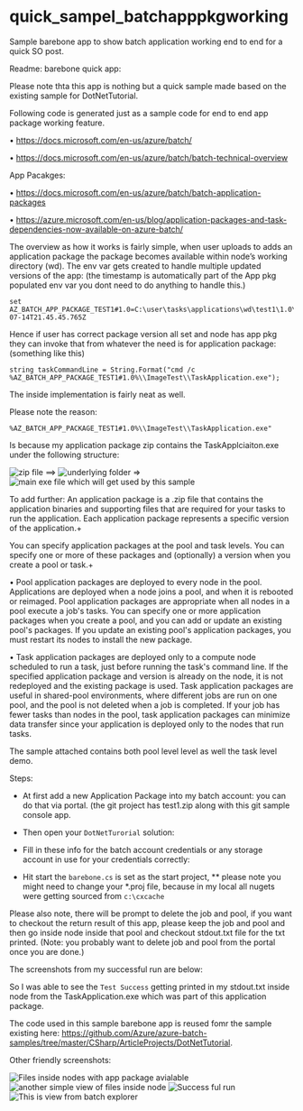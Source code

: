 # quick_sampel_batchapppkgworking
Sample barebone app to show batch application working end to end for a quick SO post.

Readme: barebone quick app:

Please note thta this app is nothing but a quick sample made based on the existing sample for DotNetTutorial.

Following code is generated just as a sample code for end to end app package working feature.

•	https://docs.microsoft.com/en-us/azure/batch/

•	https://docs.microsoft.com/en-us/azure/batch/batch-technical-overview

App Pacakges:

•	https://docs.microsoft.com/en-us/azure/batch/batch-application-packages

•	https://azure.microsoft.com/en-us/blog/application-packages-and-task-dependencies-now-available-on-azure-batch/

The overview as how it works is fairly simple, when user uploads to adds an application package the package becomes available within node’s working directory (wd). The env var gets created to handle multiple updated versions of the app: (the timestamp is automatically part of the App pkg populated env var you dont need to do anything to handle this.)

```
set AZ_BATCH_APP_PACKAGE_TEST1#1.0=C:\user\tasks\applications\wd\test1\1.0\2017-07-14T21.45.45.765Z
```

Hence if user has correct package version all set and node has app pkg they can invoke that from whatever the need is for application package: (something like this)

```
string taskCommandLine = String.Format("cmd /c %AZ_BATCH_APP_PACKAGE_TEST1#1.0%\\ImageTest\\TaskApplication.exe");
```

The inside implementation is fairly neat as well.

Please note the reason: 

```
%AZ_BATCH_APP_PACKAGE_TEST1#1.0%\\ImageTest\\TaskApplication.exe"
```

Is because my application package zip contains the TaskApplciaiton.exe under the following structure:

![zip file](https://github.com/Tatsinnit/quick_sample_batchapppkgworking/blob/master/images/test.PNG) ==> ![underlying folder](https://github.com/Tatsinnit/quick_sample_batchapppkgworking/blob/master/images/test1.PNG) => ![main exe file which will get used by this sample](https://github.com/Tatsinnit/quick_sample_batchapppkgworking/blob/master/images/test2.PNG)

To add further: An application package is a .zip file that contains the application binaries and supporting files that are required for your tasks to run the application. Each application package represents a specific version of the application.+ 

You can specify application packages at the pool and task levels. You can specify one or more of these packages and (optionally) a version when you create a pool or task.+ 

•	Pool application packages are deployed to every node in the pool. Applications are deployed when a node joins a pool, and when it is rebooted or reimaged.
Pool application packages are appropriate when all nodes in a pool execute a job's tasks. You can specify one or more application packages when you create a pool, and you can add or update an existing pool's packages. If you update an existing pool's application packages, you must restart its nodes to install the new package.

•	Task application packages are deployed only to a compute node scheduled to run a task, just before running the task's command line. If the specified application package and version is already on the node, it is not redeployed and the existing package is used.
Task application packages are useful in shared-pool environments, where different jobs are run on one pool, and the pool is not deleted when a job is completed. If your job has fewer tasks than nodes in the pool, task application packages can minimize data transfer since your application is deployed only to the nodes that run tasks.

The sample attached contains both pool level level as well the task level demo.

Steps: 

* At first add a new Application Package into my batch account: you can do that via portal. (the git project has test1.zip along with this git sample console app.

* Then open your ```DotNetTurorial``` solution:

* Fill in these info for the batch account credentials or any storage account in use for your credentials correctly: 

* Hit start the ```barebone.cs``` is set as the start project, ** please note you might need to change your *.proj file, because in my local all nugets were getting sourced from ```c:\cxcache```

Please also note, there will be prompt to delete the job and pool, if you want to checkout the return result of this app, please keep the job and pool and then go inside node inside that pool and checkout stdout.txt file for the txt printed. (Note: you probably want to delete job and pool from the portal once you are done.)

The screenshots from my successful run are below:

So I was able to see the ```Test Success``` getting printed in my stdout.txt inside node from the TaskApplication.exe which was part of this application package.

The code used in this sample barebone app is reused fomr the sample existing here: 
https://github.com/Azure/azure-batch-samples/tree/master/CSharp/ArticleProjects/DotNetTutorial.


Other friendly screenshots:

![Files inside nodes with app package avialable](https://github.com/Tatsinnit/quick_sample_batchapppkgworking/blob/master/images/filesinnode.PNG)
![another simple view of files inside node](https://github.com/Tatsinnit/quick_sample_batchapppkgworking/blob/master/images/filesonnode.PNG)
![Success ful run](https://github.com/Tatsinnit/quick_sample_batchapppkgworking/blob/master/images/stdout.PNG)
![This is view from batch explorer](https://github.com/Tatsinnit/quick_sample_batchapppkgworking/blob/master/images/taskranwithexit0.PNG)

